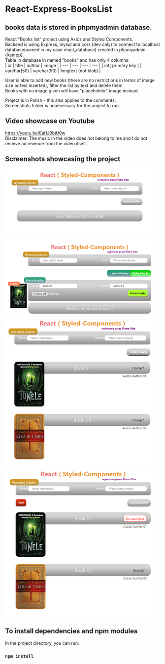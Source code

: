 # React-Express-BooksList
## books data is stored in phpmyadmin database.

React "Books list" project using Axios and Styled Components. </br>
Backend is using Express, mysql and cors (dev only) to connect to localhost database(named in my case react_database) created in phpmyadmin (Xampp). </br>
Table in database in named "books" and has only 4 columns:  </br>
| id | title | author | image |
| --- | --- | --- | --- |
| int( primary key ) | varchar(50)  | varchar(50) | longtext (not blob) | </br>

User is able to add new books (there are no restrictions in terms of image size or text inserted), filter the list by text and delete them. </br>
Books with no image given will have "placeholder" image instead. </br>

Project is in Polish - this also applies to the comments. </br>
Screenshots folder is unnecessary for the project to run. </br>

## Video showcase on Youtube
https://youtu.be/Eai1J9bjU0w </br>
Disclaimer: The music in the video does not belong to me and I do not receive ad revenue from the video itself.

## Screenshots showcasing the project

<img src="https://github.com/PiotrOtta/React-Express-BooksList/blob/main/screenshots/booklist_01.png" width="500">
<img src="https://github.com/PiotrOtta/React-Express-BooksList/blob/main/screenshots/booklist_02.png" width="500">
<img src="https://github.com/PiotrOtta/React-Express-BooksList/blob/main/screenshots/booklist_03.png" width="500">
<img src="https://github.com/PiotrOtta/React-Express-BooksList/blob/main/screenshots/booklist_04.png" width="500">

## To install dependencies and npm modules

In the project directory, you can run:

### `npm install`
